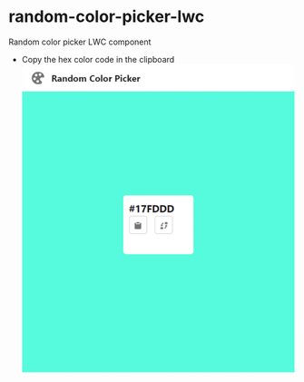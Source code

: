 # random-color-picker-lwc
Random color picker LWC component
* Copy the hex color code in the clipboard
![](https://github.com/arun12209/random-color-picker-lwc/blob/main/Images/Webp.net-gifmaker%20(1).gif)
